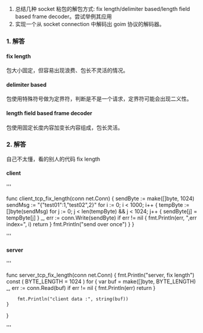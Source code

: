 1. 总结几种 socket 粘包的解包方式: fix length/delimiter based/length field based frame decoder。尝试举例其应用
2. 实现一个从 socket connection 中解码出 goim 协议的解码器。

### 1. 解答
#### fix length
包大小固定，但容易出现浪费、包长不灵活的情况。

#### delimiter based
包使用特殊符号做为定界符，判断是不是一个请求，定界符可能会出现二义性。

#### length field based frame decoder
包使用固定长度内容加变长内容组成，包长灵活。

### 2. 解答
自己不太懂，看的别人的代码
fix length
#### client
'''

func client_tcp_fix_length(conn net.Conn) {
	sendByte := make([]byte, 1024)
	sendMsg := "{\"test01\":1,\"test02\",2}"
	for i := 0; i < 1000; i++ {
		tempByte := []byte(sendMsg)
		for j := 0; j < len(tempByte) && j < 1024; j++ {
			sendByte[j] = tempByte[j]
		}
		_, err := conn.Write(sendByte)
		if err != nil {
			fmt.Println(err, ",err index=", i)
			return
		}
		fmt.Println("send over once")
	}
}

'''

#### server

'''

func server_tcp_fix_length(conn net.Conn) {
	fmt.Println("server, fix length")
	const (
		BYTE_LENGTH = 1024
	)
	for {
		var buf = make([]byte, BYTE_LENGTH)
		_, err := conn.Read(buf)
		if err != nil {
			fmt.Println(err)
			return
		}
		
		fmt.Println("client data :", string(buf))
	}
}

'''